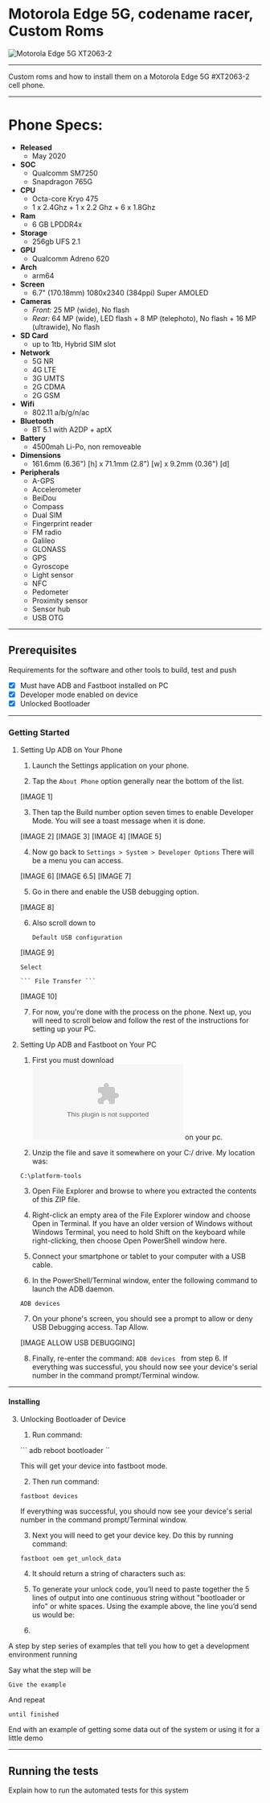 # Motorola Edge 5G, codename racer, Custom Roms

![Motorola Edge 5G XT2063-2](https://github.com/jdenish1/Moto_Edge_racer_Custom-Roms/blob/main/images/Motorola%20Edge%205G%20Collage%20-%201st%20Draft.png "Motorola Edge 5G XT2063-2")

***

Custom roms and how to install them on a Motorola Edge 5G #XT2063-2 cell phone. 

***

<h1>Phone Specs:</h1>

   - **Released**
     - May 2020
   - **SOC** 
     - Qualcomm SM7250
     - Snapdragon 765G
   - **CPU**
     - Octa-core Kryo 475
     - 1 x 2.4Ghz + 1 x 2.2 Ghz + 6 x 1.8Ghz
   - **Ram**
     - 6 GB LPDDR4x
   - **Storage**
     - 256gb UFS 2.1
   - **GPU**
     - Qualcomm Adreno 620
   - **Arch**
     - arm64
   - **Screen**
     - 6.7" (170.18mm) 
		1080x2340 (384ppi) 
		Super AMOLED
   - **Cameras**
     - *Front:* 25 MP (wide), No flash
     - *Rear:* 64 MP (wide), LED flash + 8 MP (telephoto), No flash + 16 MP (ultrawide), No flash
   - **SD Card**
     - up to 1tb, Hybrid SIM slot
   - **Network**
     - 5G NR
     - 4G LTE
     - 3G UMTS
     - 2G CDMA
     - 2G GSM
   - **Wifi**
     - 802.11 a/b/g/n/ac
   - **Bluetooth**
     - BT 5.1 with A2DP + aptX
   - **Battery**
     - 4500mah Li-Po, non removeable
   - **Dimensions**
     - 161.6mm (6.36") [h] x 71.1mm (2.8") [w] x 9.2mm (0.36") [d]
   - **Peripherals**
     - A-GPS
     - Accelerometer
     - BeiDou
     - Compass
     - Dual SIM
     - Fingerprint reader
     - FM radio
     - Galileo
     - GLONASS
     - GPS
     - Gyroscope
     - Light sensor
     - NFC
     - Pedometer
     - Proximity sensor
     - Sensor hub
     - USB OTG

***

## Prerequisites

Requirements for the software and other tools to build, test and push 
- [x] Must have ADB and Fastboot installed on PC
- [x] Developer mode enabled on device
- [x] Unlocked Bootloader

***

### Getting Started

1.  Setting Up ADB on Your Phone

    1.  Launch the Settings application on your phone.

    2.  Tap the ``` About Phone ``` option generally near the bottom of the list.

    [IMAGE 1]

    3.  Then tap the Build number option seven times to enable Developer Mode. You will see a toast message when it is done.

    [IMAGE 2]
    [IMAGE 3]
    [IMAGE 4]
    [IMAGE 5]

    4.  Now go back to ``` Settings > System > Developer Options ``` There will be a menu you can access.

    [IMAGE 6]
    [IMAGE 6.5]
    [IMAGE 7]

    5.  Go in there and enable the USB debugging option.

    [IMAGE 8]

    6.  Also scroll down to 

        ``` Default USB configuration ```

    [IMAGE 9]

        Select

        ``` File Transfer ```

    [IMAGE 10]

    7.  For now, you're done with the process on the phone. Next up, you will need to scroll below and follow the rest of the instructions for setting up your PC.

2.  Setting Up ADB and Fastboot on Your PC

    1.  First you must download ![platform-tools](https://dl.google.com/android/repository/platform-tools-latest-windows.zip) on your pc.

    2.  Unzip the file and save it somewhere on your C:/ drive. My location was:

      ``` C:\platform-tools ```

    3.  Open File Explorer and browse to where you extracted the contents of this ZIP file.

    4.  Right-click an empty area of the File Explorer window and choose Open in Terminal. If you have an older version of Windows without Windows Terminal, you need to hold Shift on the keyboard while right-clicking, then choose Open PowerShell window here.

    5.  Connect your smartphone or tablet to your computer with a USB cable.

    6.  In the PowerShell/Terminal window, enter the following command to launch the ADB daemon.

      ``` ADB devices ```

    7.  On your phone's screen, you should see a prompt to allow or deny USB Debugging access. Tap Allow.

    [IMAGE ALLOW USB DEBUGGING]

    8.  Finally, re-enter the command: ```ADB devices ``` from step 6. If everything was successful, you should now see your device's serial number in the command prompt/Terminal window.

***

#### Installing

3.  Unlocking Bootloader of Device

    1.  Run command:

    ``` adb reboot bootloader ``

    This will get your device into fastboot mode.

    2.  Then run command:

    ``` fastboot devices ```

    If everything was successful, you should now see your device's serial number in the command prompt/Terminal window.

    3.  Next you will need to get your device key. Do this by running command:

    ``` fastboot oem get_unlock_data ```

    4.  It should return a string of characters such as:



    5.  To generate your unlock code, you’ll need to paste together the 5 lines of output into
one continuous string without "bootloader or info" or white spaces. Using the
example above, the line you’d send us would be:



    6.  

A step by step series of examples that tell you how to get a development
environment running

Say what the step will be

    Give the example

And repeat

    until finished

End with an example of getting some data out of the system or using it
for a little demo

***

## Running the tests

Explain how to run the automated tests for this system
